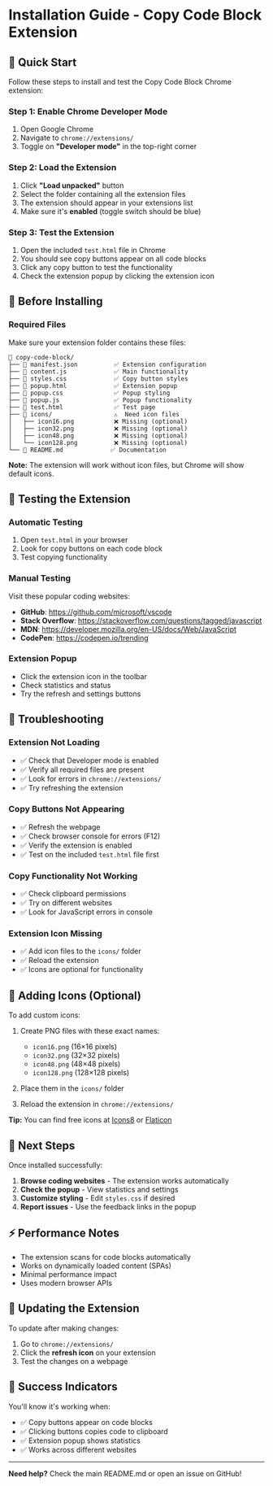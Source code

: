 # Installation Guide - Copy Code Block Extension

## 🚀 Quick Start

Follow these steps to install and test the Copy Code Block Chrome extension:

### Step 1: Enable Chrome Developer Mode

1. Open Google Chrome
2. Navigate to `chrome://extensions/`
3. Toggle on **"Developer mode"** in the top-right corner

### Step 2: Load the Extension

1. Click **"Load unpacked"** button
2. Select the folder containing all the extension files
3. The extension should appear in your extensions list
4. Make sure it's **enabled** (toggle switch should be blue)

### Step 3: Test the Extension

1. Open the included `test.html` file in Chrome
2. You should see copy buttons appear on all code blocks
3. Click any copy button to test the functionality
4. Check the extension popup by clicking the extension icon

## 📝 Before Installing

### Required Files

Make sure your extension folder contains these files:

```
📁 copy-code-block/
├── 📄 manifest.json          ✅ Extension configuration
├── 📄 content.js             ✅ Main functionality  
├── 📄 styles.css             ✅ Copy button styles
├── 📄 popup.html             ✅ Extension popup
├── 📄 popup.css              ✅ Popup styling
├── 📄 popup.js               ✅ Popup functionality
├── 📄 test.html              ✅ Test page
├── 📁 icons/                 ⚠️  Need icon files
│   ├── icon16.png           ❌ Missing (optional)
│   ├── icon32.png           ❌ Missing (optional)
│   ├── icon48.png           ❌ Missing (optional)
│   └── icon128.png          ❌ Missing (optional)
└── 📄 README.md             ✅ Documentation
```

**Note:** The extension will work without icon files, but Chrome will show default icons.

## 🎯 Testing the Extension

### Automatic Testing
1. Open `test.html` in your browser
2. Look for copy buttons on each code block
3. Test copying functionality

### Manual Testing
Visit these popular coding websites:
- **GitHub**: https://github.com/microsoft/vscode
- **Stack Overflow**: https://stackoverflow.com/questions/tagged/javascript
- **MDN**: https://developer.mozilla.org/en-US/docs/Web/JavaScript
- **CodePen**: https://codepen.io/trending

### Extension Popup
- Click the extension icon in the toolbar
- Check statistics and status
- Try the refresh and settings buttons

## 🔧 Troubleshooting

### Extension Not Loading
- ✅ Check that Developer mode is enabled
- ✅ Verify all required files are present
- ✅ Look for errors in `chrome://extensions/`
- ✅ Try refreshing the extension

### Copy Buttons Not Appearing
- ✅ Refresh the webpage
- ✅ Check browser console for errors (F12)
- ✅ Verify the extension is enabled
- ✅ Test on the included `test.html` file first

### Copy Functionality Not Working
- ✅ Check clipboard permissions
- ✅ Try on different websites
- ✅ Look for JavaScript errors in console

### Extension Icon Missing
- ✅ Add icon files to the `icons/` folder
- ✅ Reload the extension
- ✅ Icons are optional for functionality

## 🎨 Adding Icons (Optional)

To add custom icons:

1. Create PNG files with these exact names:
   - `icon16.png` (16×16 pixels)
   - `icon32.png` (32×32 pixels) 
   - `icon48.png` (48×48 pixels)
   - `icon128.png` (128×128 pixels)

2. Place them in the `icons/` folder

3. Reload the extension in `chrome://extensions/`

**Tip:** You can find free icons at [Icons8](https://icons8.com/) or [Flaticon](https://www.flaticon.com/)

## 🚀 Next Steps

Once installed successfully:

1. **Browse coding websites** - The extension works automatically
2. **Check the popup** - View statistics and settings  
3. **Customize styling** - Edit `styles.css` if desired
4. **Report issues** - Use the feedback links in the popup

## ⚡ Performance Notes

- The extension scans for code blocks automatically
- Works on dynamically loaded content (SPAs)
- Minimal performance impact
- Uses modern browser APIs

## 🔄 Updating the Extension

To update after making changes:

1. Go to `chrome://extensions/`
2. Click the **refresh icon** on your extension
3. Test the changes on a webpage

## 🎉 Success Indicators

You'll know it's working when:
- ✅ Copy buttons appear on code blocks
- ✅ Clicking buttons copies code to clipboard
- ✅ Extension popup shows statistics
- ✅ Works across different websites

---

**Need help?** Check the main README.md or open an issue on GitHub! 
